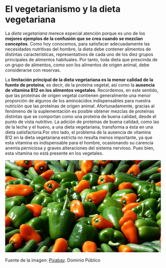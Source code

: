 # El vegetarianismo y la dieta vegetariana

La _dieta vegetariana_ merece especial atención porque es uno de los **mejores ejemplos de la confusión que se crea cuando se mezclan conceptos**. Como hoy conocemos, para satisfacer adecuadamente las necesidades nutritivas del hombre, la dieta debe contener alimentos de distintas características, representativos de cada uno de los diez grupos principales de alimentos habituales. Por tanto, toda dieta que prescinda de un grupo de alimentos, como son los alimentos de origen animal, debe considerarse con reservas.

La **limitación principal de la dieta vegetariana es la menor calidad de la fuente de proteína**, es decir, de la proteína vegetal, así como la **ausencia de vitamina B12 en los alimentos vegetales**. Recordemos, en este sentido, que las proteínas de origen vegetal contienen generalmente una menor proporción de algunos de los aminoácidos indispensables para nuestra nutrición que las proteínas de origen animal. Afortunadamente, gracias al fenómeno de la suplementación es posible obtener mezclas de proteínas distintas que se comportan como una proteína de buena calidad, desde el punto de vista nutritivo. La adición de proteínas de buena calidad, como las de la leche y el huevo, a una dieta vegetariana, transforma a ésta en una dieta satisfactoria.Por otro lado, el problema de la ausencia de vitamina B12 en la dieta vegetariana estricta no resulta menos importante, ya que esta vitamina es indispensable para el hombre, ocasionando su carencia anemia perniciosa y graves alteraciones del sistema nervioso. Pues bien, esta vitamina no está presente en los vegetales. 


![](img/paprika-537632_1920.jpg)


Fuente de la imagen: [Pixabay](https://pixabay.com/es/paprika-hortalizas-alimentos-537632/). Dominio Público